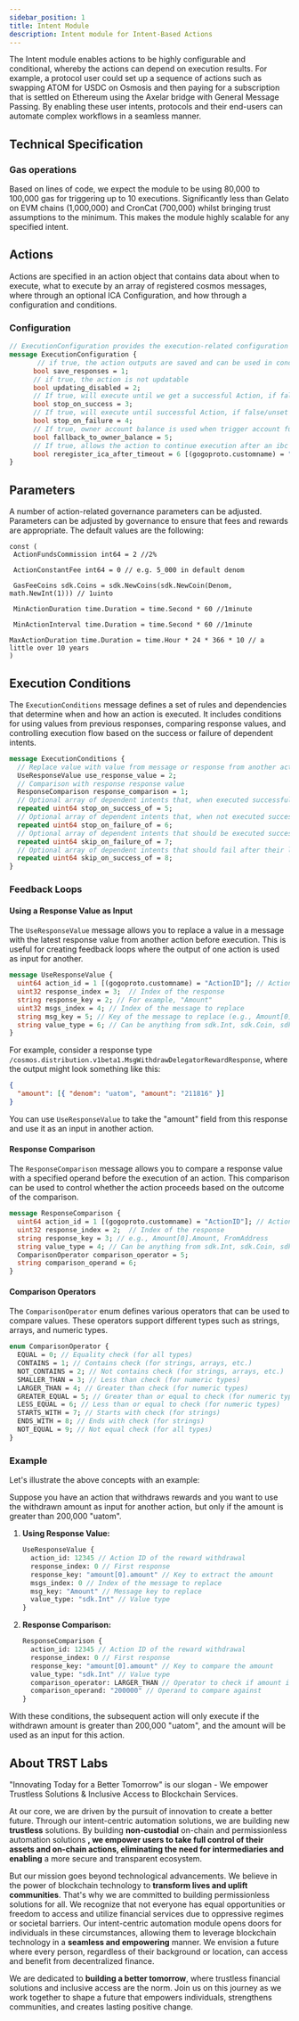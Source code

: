 ```yaml
---
sidebar_position: 1
title: Intent Module
description: Intent module for Intent-Based Actions
---
```


The Intent module enables actions to be highly configurable and conditional, whereby the actions can depend on execution results. For example, a protocol user could set up a sequence of actions such as swapping ATOM for USDC on Osmosis and then paying for a subscription that is settled on Ethereum using the Axelar bridge with General Message Passing. By enabling these user intents, protocols and their end-users can automate complex workflows in a seamless manner.

## Technical Specification

### Gas operations

Based on lines of code, we expect the module to be using 80,000 to 100,000 gas for triggering up to 10 executions. Significantly less than Gelato on EVM chains (1,000,000) and CronCat (700,000) whilst bringing trust assumptions to the minimum. This makes the module highly scalable for any specified intent.

## Actions

Actions are specified in an action object that contains data about when to execute, what to execute by an array of registered cosmos messages, where through an optional ICA Configuration, and how through a configuration and conditions.

### Configuration

```proto
// ExecutionConfiguration provides the execution-related configuration of the action
message ExecutionConfiguration {
       // if true, the action outputs are saved and can be used in condition-based logic
      bool save_responses = 1;
      // if true, the action is not updatable
      bool updating_disabled = 2;
      // If true, will execute until we get a successful Action, if false/unset will always execute
      bool stop_on_success = 3;
      // If true, will execute until successful Action, if false/unset will always execute
      bool stop_on_failure = 4;
      // If true, owner account balance is used when trigger account funds run out
      bool fallback_to_owner_balance = 5;
      // If true, allows the action to continue execution after an ibc channel times out (recommended)
      bool reregister_ica_after_timeout = 6 [(gogoproto.customname) = "ReregisterICAAfterTimeout"];
}
```

## Parameters

A number of action-related governance parameters can be adjusted. Parameters can be adjusted by governance to ensure that fees and rewards are appropriate. The default values are the following:

```golang
const (
 ActionFundsCommission int64 = 2 //2%

 ActionConstantFee int64 = 0 // e.g. 5_000 in default denom

 GasFeeCoins sdk.Coins = sdk.NewCoins(sdk.NewCoin(Denom, math.NewInt(1))) // 1uinto

 MinActionDuration time.Duration = time.Second * 60 //1minute

 MinActionInterval time.Duration = time.Second * 60 //1minute

MaxActionDuration time.Duration = time.Hour * 24 * 366 * 10 // a little over 10 years
)
```

## Execution Conditions

The `ExecutionConditions` message defines a set of rules and dependencies that determine when and how an action is executed. It includes conditions for using values from previous responses, comparing response values, and controlling execution flow based on the success or failure of dependent intents.

```proto
message ExecutionConditions {
  // Replace value with value from message or response from another action’s latest output
  UseResponseValue use_response_value = 2;
  // Comparison with response response value
  ResponseComparison response_comparison = 1;
  // Optional array of dependent intents that, when executed successfully, stops execution
  repeated uint64 stop_on_success_of = 5;
  // Optional array of dependent intents that, when not executed successfully, stops execution
  repeated uint64 stop_on_failure_of = 6;
  // Optional array of dependent intents that should be executed successfully after their latest call before execution is allowed
  repeated uint64 skip_on_failure_of = 7;
  // Optional array of dependent intents that should fail after their latest call before execution is allowed
  repeated uint64 skip_on_success_of = 8;
}
```

### Feedback Loops

#### Using a Response Value as Input

The `UseResponseValue` message allows you to replace a value in a message with the latest response value from another action before execution. This is useful for creating feedback loops where the output of one action is used as input for another.

```proto
message UseResponseValue {
  uint64 action_id = 1 [(gogoproto.customname) = "ActionID"]; // Action to get the latest response value from, optional
  uint32 response_index = 3;  // Index of the response
  string response_key = 2; // For example, "Amount"
  uint32 msgs_index = 4; // Index of the message to replace
  string msg_key = 5; // Key of the message to replace (e.g., Amount[0].Amount, FromAddress)
  string value_type = 6; // Can be anything from sdk.Int, sdk.Coin, sdk.Coins, string, []string, []sdk.Int
}
```

For example, consider a response type `/cosmos.distribution.v1beta1.MsgWithdrawDelegatorRewardResponse`, where the output might look something like this:

```json
{
  "amount": [{ "denom": "uatom", "amount": "211816" }]
}
```

You can use `UseResponseValue` to take the "amount" field from this response and use it as an input in another action.

#### Response Comparison

The `ResponseComparison` message allows you to compare a response value with a specified operand before the execution of an action. This comparison can be used to control whether the action proceeds based on the outcome of the comparison.

```proto
message ResponseComparison {
  uint64 action_id = 1 [(gogoproto.customname) = "ActionID"]; // Action to get the latest response value from, optional
  uint32 response_index = 2;  // Index of the response
  string response_key = 3; // e.g., Amount[0].Amount, FromAddress
  string value_type = 4; // Can be anything from sdk.Int, sdk.Coin, sdk.Coins, string, []string, []sdk.Int
  ComparisonOperator comparison_operator = 5;
  string comparison_operand = 6;
}
```

#### Comparison Operators

The `ComparisonOperator` enum defines various operators that can be used to compare values. These operators support different types such as strings, arrays, and numeric types.

```proto
enum ComparisonOperator {
  EQUAL = 0; // Equality check (for all types)
  CONTAINS = 1; // Contains check (for strings, arrays, etc.)
  NOT_CONTAINS = 2; // Not contains check (for strings, arrays, etc.)
  SMALLER_THAN = 3; // Less than check (for numeric types)
  LARGER_THAN = 4; // Greater than check (for numeric types)
  GREATER_EQUAL = 5; // Greater than or equal to check (for numeric types)
  LESS_EQUAL = 6; // Less than or equal to check (for numeric types)
  STARTS_WITH = 7; // Starts with check (for strings)
  ENDS_WITH = 8; // Ends with check (for strings)
  NOT_EQUAL = 9; // Not equal check (for all types)
}
```

### Example

Let's illustrate the above concepts with an example:

Suppose you have an action that withdraws rewards and you want to use the withdrawn amount as input for another action, but only if the amount is greater than 200,000 "uatom".

1. **Using Response Value:**

   ```proto
   UseResponseValue {
     action_id: 12345 // Action ID of the reward withdrawal
     response_index: 0 // First response
     response_key: "amount[0].amount" // Key to extract the amount
     msgs_index: 0 // Index of the message to replace
     msg_key: "Amount" // Message key to replace
     value_type: "sdk.Int" // Value type
   }
   ```

2. **Response Comparison:**

   ```proto
   ResponseComparison {
     action_id: 12345 // Action ID of the reward withdrawal
     response_index: 0 // First response
     response_key: "amount[0].amount" // Key to compare the amount
     value_type: "sdk.Int" // Value type
     comparison_operator: LARGER_THAN // Operator to check if amount is larger than
     comparison_operand: "200000" // Operand to compare against
   }
   ```

With these conditions, the subsequent action will only execute if the withdrawn amount is greater than 200,000 "uatom", and the amount will be used as an input for this action.

<!-- For Interchain Queries we can implement a similar structure. Due to the added complexity, in development and also in testing and auditing, we leave this out of scope but still we are excited to implement this after the grant work has been completed. With interchain queries we can allow comparisons with pool balances and oracle prices. For example Skip’s slinky oracle aggregator deployed on osmosis. With a similar structure we can look 1 level deep which is sufficient. We can retrieve GetPriceResponse, then with a similar attribute_key we can point to price, which points to the price. We can then compare it to a comparision_value. -->

<!--
### Creating Intents

```proto
message MsgCreateIntent {
	//Set of actions
}
```

Intents are a collection of actions to be processed. As a prerequisite for submitting intents over IBC, the intent creator should have interchain accounts registered for the host chains.

```proto
message MsgRegisterICASAndSubmitIntent {
	//Set of actions
	//IBC version
}
```

### Privileged Host Chain Execution

By using the Cosmos message type MsgExec of the AuthZ module in your intent, you can allow the intent address to execute any message on your behalf. This is needed for most use cases where you want to automate your own balance, such as recurring payments.
For this it is important that the Intent address gets granted these privileges. These can be given by sending a MsgGrant with the typeUrl of the message to execute on the host chain. Front-end tools like TriggerPortal make this process easy and seamless.  -->


## About TRST Labs

"Innovating Today for a Better Tomorrow" is our slogan - We empower Trustless Solutions & Inclusive Access to Blockchain Services.

At our core, we are driven by the pursuit of innovation to create a better future. Through our intent-centric automation solutions, we are building new **trustless** solutions. By building **non-custodial** on-chain and permissionless automation solutions **, we empower users to take full control of their assets and on-chain actions, eliminating the need for intermediaries and enabling** a more secure and transparent ecosystem.

But our mission goes beyond technological advancements. We believe in the power of blockchain technology to **transform lives and uplift communities**. That's why we are committed to building permissionless solutions for all. We recognize that not everyone has equal opportunities or freedom to access and utilize financial services due to oppressive regimes or societal barriers. Our intent-centric automation module opens doors for individuals in these circumstances, allowing them to leverage blockchain technology in a **seamless and empowering** manner. We envision a future where every person, regardless of their background or location, can access and benefit from decentralized finance.

We are dedicated to **building a better tomorrow**, where trustless financial solutions and inclusive access are the norm. Join us on this journey as we work together to shape a future that empowers individuals, strengthens communities, and creates lasting positive change.
